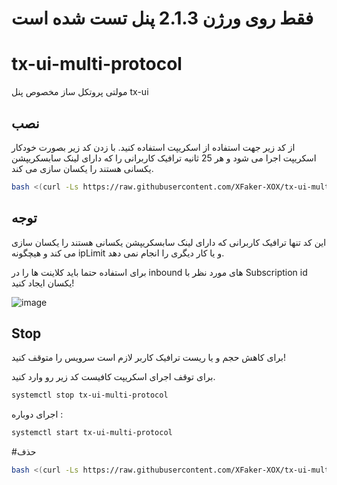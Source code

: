 # فقط روی ورژن 2.1.3 پنل تست شده است

# tx-ui-multi-protocol

مولتی پروتکل ساز مخصوص پنل tx-ui

## نصب

از کد زیر جهت استفاده از اسکریپت استفاده کنید. با زدن کد زیر بصورت خودکار اسکریپت اجرا می شود و هر 25 ثانیه ترافیک کاربرانی را که دارای لینک سابسکریپشن یکسانی هستند را یکسان سازی می کند.

```bash
bash <(curl -Ls https://raw.githubusercontent.com/XFaker-XOX/tx-ui-multi-protocol/master/install.sh --ipv4)
```

## توجه

این کد تنها ترافیک کاربرانی که دارای لینک سابسکریپشن یکسانی هستند را یکسان سازی می کند و هیچگونه ipLimit و یا کار دیگری را انجام نمی دهد.

برای استفاده حتما باید کلاینت ها را در inbound های مورد نظر با Subscription id یکسان ایجاد کنید!

![image](https://github.com/XFaker-XOX/tx-ui-multi-protocol/assets/61095662/196f9e7e-d248-4aed-940a-2ab8f9a13d95)

## Stop

برای کاهش حجم و یا ریست ترافیک کاربر لازم است سرویس را متوقف کنید!

برای توقف اجرای اسکریپت کافیست کد زیر رو وارد کنید.

```bash
systemctl stop tx-ui-multi-protocol
```

اجرای دوباره :

```bash
systemctl start tx-ui-multi-protocol
```

#حذف

```bash
bash <(curl -Ls https://raw.githubusercontent.com/XFaker-XOX/tx-ui-multi-protocol/master/unistall.sh --ipv4)
```
